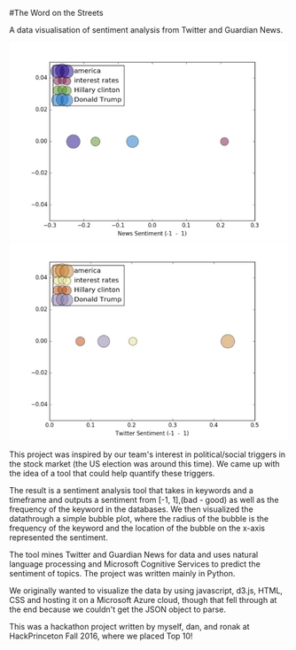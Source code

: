 #The Word on the Streets

A data visualisation of sentiment analysis from Twitter and Guardian News.

![Sample](sample.jpg?raw=true) 
![Sample2](sample2.jpg?raw=true)

This project was inspired by our team's interest in political/social triggers in the stock market (the US election was around this time). We came up with the idea of a tool that could help quantify these triggers.

The result is a sentiment analysis tool that takes in keywords and a timeframe and outputs a sentiment from [-1, 1],(bad - good) as well as the frequency of the keyword in the databases. We then visualized the datathrough a simple bubble plot, where the radius of the bubble is the frequency of the keyword and the location of the bubble on the x-axis represented the sentiment.

The tool mines Twitter and Guardian News for data and uses natural language processing and Microsoft Cognitive Services to predict the sentiment of topics. The project was written mainly in Python.

We originally wanted to visualize the data by using javascript, d3.js, HTML, CSS and hosting it on a Microsoft Azure cloud, though that fell through at the end because we couldn't get the JSON object to parse.

This was a hackathon project written by myself, dan, and ronak at HackPrinceton Fall 2016, where we placed Top 10!
